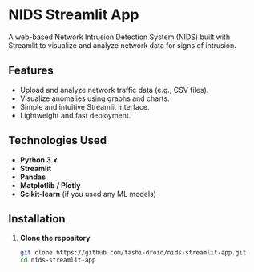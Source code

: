 # NIDS Streamlit App

A web-based Network Intrusion Detection System (NIDS) built with Streamlit to visualize and analyze network data for signs of intrusion.

## Features

- Upload and analyze network traffic data (e.g., CSV files).
- Visualize anomalies using graphs and charts.
- Simple and intuitive Streamlit interface.
- Lightweight and fast deployment.

## Technologies Used

- **Python 3.x**
- **Streamlit**
- **Pandas**
- **Matplotlib / Plotly**
- **Scikit-learn** (if you used any ML models)

## Installation

1. **Clone the repository**
   ```bash
   git clone https://github.com/tashi-droid/nids-streamlit-app.git
   cd nids-streamlit-app
